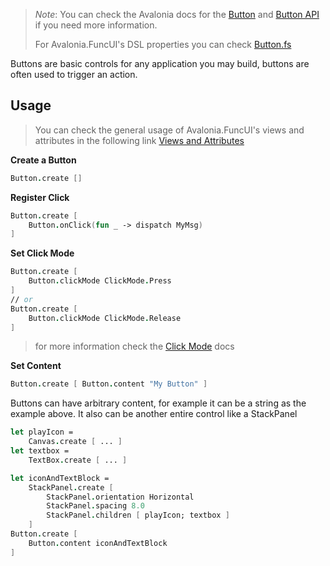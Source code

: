 ﻿---
layout: control
name: Button
group: controls
---
[Button]: https://docs.avaloniaui.net/docs/controls/button
[Button API]: http://reference.avaloniaui.net/api/Avalonia.Controls/Button/
[Views and Attributes]: guides/Views-and-Attributes.html
[Click Mode]: http://reference.avaloniaui.net/api/Avalonia.Controls/ClickMode/
[Button.fs]: https://github.com/AvaloniaCommunity/Avalonia.FuncUI/blob/master/src/Avalonia.FuncUI.DSL/Button.fs
[ToggleButton]: https://docs.avaloniaui.net/docs/controls/togglebutton
[ToggleButton API]: http://reference.avaloniaui.net/api/Avalonia.Controls/ToggleButton/
[ToggleButton.fs]: https://github.com/AvaloniaCommunity/Avalonia.FuncUI/blob/master/src/Avalonia.FuncUI.DSL/ToggleButton.fs
[RepeatButton]: https://docs.avaloniaui.net/docs/controls/repeatbutton
[RepeatButton API]: http://reference.avaloniaui.net/api/Avalonia.Controls/RepeatButton/
[RepeatButton.fs]: https://github.com/AvaloniaCommunity/Avalonia.FuncUI/blob/master/src/Avalonia.FuncUI.DSL/RepeatButton.fs

> *Note*: You can check the Avalonia docs for the [Button] and [Button API] if you need more information.
>
> For Avalonia.FuncUI's DSL properties you can check [Button.fs]

Buttons are basic controls for any application you may build, buttons are often used to trigger an action.

## Usage

> You can check the general usage of Avalonia.FuncUI's views and attributes in the following link [Views and Attributes]

**Create a Button**
```fsharp
Button.create []
```

**Register Click**
```fsharp
Button.create [
	Button.onClick(fun _ -> dispatch MyMsg)
]
```

**Set Click Mode**
```fsharp
Button.create [
	Button.clickMode ClickMode.Press
]
// or
Button.create [
	Button.clickMode ClickMode.Release
]
```
> for more information check the [Click Mode] docs

**Set Content**
```fsharp
Button.create [ Button.content "My Button" ]
```
Buttons can have arbitrary content, for example it can be a string as the example above. It also can be another entire control like a StackPanel
```fsharp
let playIcon =
	Canvas.create [ ... ]
let textbox =
	TextBox.create [ ... ]

let iconAndTextBlock =
	StackPanel.create [
		StackPanel.orientation Horizontal
		StackPanel.spacing 8.0
		StackPanel.children [ playIcon; textbox ]
	]
Button.create [
	Button.content iconAndTextBlock
]
```


